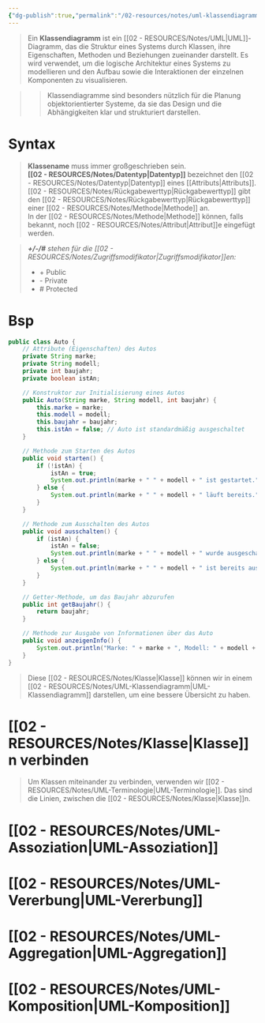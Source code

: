 ```yaml
---
{"dg-publish":true,"permalink":"/02-resources/notes/uml-klassendiagramm/","tags":["UML/Klassendiagramm","GFN/prüfungsrelevant/AP1/vorbereitung"]}
---
```


>Ein **Klassendiagramm** ist ein [[02 - RESOURCES/Notes/UML\|UML]]-Diagramm, das die Struktur eines Systems durch Klassen, ihre Eigenschaften, Methoden und Beziehungen zueinander darstellt. 
>Es wird verwendet, um die logische Architektur eines Systems zu modellieren und den Aufbau sowie die Interaktionen der einzelnen Komponenten zu visualisieren.

>>Klassendiagramme sind besonders nützlich für die Planung objektorientierter Systeme, da sie das Design und die Abhängigkeiten klar und strukturiert darstellen.

# Syntax
<style> .container {font-family: sans-serif; text-align: center;} .button-wrapper button {z-index: 1;height: 40px; width: 100px; margin: 10px;padding: 5px;} .excalidraw .App-menu_top .buttonList { display: flex;} .excalidraw-wrapper { height: 800px; margin: 50px; position: relative;} :root[dir="ltr"] .excalidraw .layer-ui__wrapper .zen-mode-transition.App-menu_bottom--transition-left {transform: none;} </style><script src="https://cdn.jsdelivr.net/npm/react@17/umd/react.production.min.js"></script><script src="https://cdn.jsdelivr.net/npm/react-dom@17/umd/react-dom.production.min.js"></script><script type="text/javascript" src="https://cdn.jsdelivr.net/npm/@excalidraw/excalidraw@0/dist/excalidraw.production.min.js"></script><div id="UML-Klassendiagramm_2024-11-06_1035.58.excalidraw.md1"></div><script>(function(){const InitialData={"type":"excalidraw","version":2,"source":"https://github.com/zsviczian/obsidian-excalidraw-plugin/releases/tag/2.6.4","elements":[{"type":"rectangle","version":301,"versionNonce":1083222905,"index":"a0","isDeleted":false,"id":"B4AzMn_7u0_Nria3H9u0P","fillStyle":"hachure","strokeWidth":1,"strokeStyle":"solid","roughness":1,"opacity":100,"angle":0,"x":-135.668368239142,"y":-74.70797729492188,"strokeColor":"#000000","backgroundColor":"transparent","width":270.12152099609375,"height":149.41595458984375,"seed":1512696857,"groupIds":["eIoEmz1h2v56MEyvySUer"],"frameId":null,"roundness":{"type":1},"boundElements":[],"updated":1730886342252,"link":null,"locked":false},{"type":"line","version":239,"versionNonce":1320985751,"index":"a1","isDeleted":false,"id":"Vi3sB8ZiOHUQKRjXLYu5d","fillStyle":"hachure","strokeWidth":1,"strokeStyle":"solid","roughness":1,"opacity":100,"angle":0,"x":-133.24301423523576,"y":-36.1513671875,"strokeColor":"#000000","backgroundColor":"transparent","width":269.38385009765625,"height":1.72381591796875,"seed":1713832185,"groupIds":["eIoEmz1h2v56MEyvySUer"],"frameId":null,"roundness":{"type":2},"boundElements":[],"updated":1730886342253,"link":null,"locked":false,"startBinding":null,"endBinding":null,"lastCommittedPoint":null,"startArrowhead":null,"endArrowhead":null,"points":[[0,0],[269.38385009765625,-1.72381591796875]]},{"id":"83Lvx1Wt","type":"text","x":-47.375,"y":-70.6875,"width":107.0399169921875,"height":25,"angle":0,"strokeColor":"#1e1e1e","backgroundColor":"transparent","fillStyle":"solid","strokeWidth":2,"strokeStyle":"solid","roughness":1,"opacity":100,"groupIds":[],"frameId":null,"index":"a2","roundness":null,"seed":1438960983,"version":46,"versionNonce":1826536727,"isDeleted":false,"boundElements":null,"updated":1730885813792,"link":null,"locked":false,"text":"Klassename","rawText":"Klassename","fontSize":20,"fontFamily":5,"textAlign":"left","verticalAlign":"top","containerId":null,"originalText":"Klassename","autoResize":true,"lineHeight":1.25},{"id":"4Q981pWa","type":"text","x":-135.9268715798855,"y":-8.34375,"width":304.28113281250006,"height":31.999999999999993,"angle":0,"strokeColor":"#1e1e1e","backgroundColor":"transparent","fillStyle":"solid","strokeWidth":2,"strokeStyle":"solid","roughness":1,"opacity":100,"groupIds":[],"frameId":null,"index":"a3","roundness":null,"seed":1805890199,"version":163,"versionNonce":1070205271,"isDeleted":false,"boundElements":null,"updated":1730885878211,"link":null,"locked":false,"text":"--------------------------","rawText":"--------------------------","fontSize":25.599999999999994,"fontFamily":5,"textAlign":"left","verticalAlign":"top","containerId":null,"originalText":"--------------------------","autoResize":false,"lineHeight":1.25},{"id":"1bgWJaFu","type":"text","x":-122.08631387940446,"y":-24.925624236058024,"width":129.2656707763672,"height":11.023159723171876,"angle":0,"strokeColor":"#1e1e1e","backgroundColor":"transparent","fillStyle":"solid","strokeWidth":2,"strokeStyle":"solid","roughness":1,"opacity":100,"groupIds":[],"frameId":null,"index":"a4","roundness":null,"seed":376814585,"version":477,"versionNonce":103749113,"isDeleted":false,"boundElements":null,"updated":1730886577521,"link":"[[02 - RESOURCES/Notes/Zugriffsmodifikator\|Zugriffsmodifikator]]","locked":false,"text":"+/-/# attributname: datentyp","rawText":"+/-/# attributname: datentyp","fontSize":8.8185277785375,"fontFamily":5,"textAlign":"left","verticalAlign":"top","containerId":null,"originalText":"+/-/# attributname: datentyp","autoResize":true,"lineHeight":1.25},{"id":"IcP24QRe","type":"text","x":-125.86223616855486,"y":17.51080228731226,"width":149.26962280273438,"height":11.023159723171876,"angle":0,"strokeColor":"#1e1e1e","backgroundColor":"transparent","fillStyle":"solid","strokeWidth":2,"strokeStyle":"solid","roughness":1,"opacity":100,"groupIds":[],"frameId":null,"index":"a6","roundness":null,"seed":363849271,"version":593,"versionNonce":1287725847,"isDeleted":false,"boundElements":[],"updated":1730886581670,"link":"[[02 - RESOURCES/Notes/Zugriffsmodifikator\|Zugriffsmodifikator]]","locked":false,"text":"+/-/# methodename(): rückgabetyp","rawText":"+/-/# methodename(): rückgabetyp","fontSize":8.8185277785375,"fontFamily":5,"textAlign":"left","verticalAlign":"top","containerId":null,"originalText":"+/-/# methodename(): rückgabetyp","autoResize":true,"lineHeight":1.25}],"appState":{"theme":"dark","viewBackgroundColor":"#ffffff","currentItemStrokeColor":"#1e1e1e","currentItemBackgroundColor":"transparent","currentItemFillStyle":"solid","currentItemStrokeWidth":2,"currentItemStrokeStyle":"solid","currentItemRoughness":1,"currentItemOpacity":100,"currentItemFontFamily":5,"currentItemFontSize":20,"currentItemTextAlign":"left","currentItemStartArrowhead":null,"currentItemEndArrowhead":"arrow","currentItemArrowType":"round","scrollX":222.305079325485,"scrollY":170.9398566994928,"zoom":{"value":1.998456},"currentItemRoundness":"round","gridSize":20,"gridStep":5,"gridModeEnabled":false,"gridColor":{"Bold":"rgba(217, 217, 217, 0.5)","Regular":"rgba(230, 230, 230, 0.5)"},"currentStrokeOptions":null,"frameRendering":{"enabled":true,"clip":true,"name":true,"outline":true},"objectsSnapModeEnabled":false,"activeTool":{"type":"selection","customType":null,"locked":false,"lastActiveTool":null}},"files":{}};InitialData.scrollToContent=true;App=()=>{const e=React.useRef(null),t=React.useRef(null),[n,i]=React.useState({width:void 0,height:void 0});return React.useEffect(()=>{i({width:t.current.getBoundingClientRect().width,height:t.current.getBoundingClientRect().height});const e=()=>{i({width:t.current.getBoundingClientRect().width,height:t.current.getBoundingClientRect().height})};return window.addEventListener("resize",e),()=>window.removeEventListener("resize",e)},[t]),React.createElement(React.Fragment,null,React.createElement("div",{className:"excalidraw-wrapper",ref:t},React.createElement(ExcalidrawLib.Excalidraw,{ref:e,width:n.width,height:n.height,initialData:InitialData,viewModeEnabled:!0,zenModeEnabled:!0,gridModeEnabled:!1})))},excalidrawWrapper=document.getElementById("UML-Klassendiagramm_2024-11-06_1035.58.excalidraw.md1");ReactDOM.render(React.createElement(App),excalidrawWrapper);})();</script>
>**Klassename** muss immer großgeschrieben sein.  
>**[[02 - RESOURCES/Notes/Datentyp\|Datentyp]]** bezeichnet den [[02 - RESOURCES/Notes/Datentyp\|Datentyp]] eines [[Attributs\|Attributs]].  
>[[02 - RESOURCES/Notes/Rückgabewerttyp\|Rückgabewerttyp]] gibt den [[02 - RESOURCES/Notes/Rückgabewerttyp\|Rückgabewerttyp]] einer [[02 - RESOURCES/Notes/Methode\|Methode]] an.  
>In der [[02 - RESOURCES/Notes/Methode\|Methode]] können, falls bekannt, noch [[02 - RESOURCES/Notes/Attribut\|Attribut]]e eingefügt werden.

>_**+/-/#** stehen für die [[02 - RESOURCES/Notes/Zugriffsmodifikator\|Zugriffsmodifikator]]en:_  
>- \+ Public  
>- \- Private  
>- \# Protected  

# Bsp
```java
public class Auto {
    // Attribute (Eigenschaften) des Autos
    private String marke;
    private String modell;
    private int baujahr;
    private boolean istAn;

    // Konstruktor zur Initialisierung eines Autos
    public Auto(String marke, String modell, int baujahr) {
        this.marke = marke;
        this.modell = modell;
        this.baujahr = baujahr;
        this.istAn = false; // Auto ist standardmäßig ausgeschaltet
    }

    // Methode zum Starten des Autos
    public void starten() {
        if (!istAn) {
            istAn = true;
            System.out.println(marke + " " + modell + " ist gestartet.");
        } else {
            System.out.println(marke + " " + modell + " läuft bereits.");
        }
    }

    // Methode zum Ausschalten des Autos
    public void ausschalten() {
        if (istAn) {
            istAn = false;
            System.out.println(marke + " " + modell + " wurde ausgeschaltet.");
        } else {
            System.out.println(marke + " " + modell + " ist bereits aus.");
        }
    }

    // Getter-Methode, um das Baujahr abzurufen
    public int getBaujahr() {
        return baujahr;
    }

    // Methode zur Ausgabe von Informationen über das Auto
    public void anzeigenInfo() {
        System.out.println("Marke: " + marke + ", Modell: " + modell + ", Baujahr: " + baujahr);
    }
}
```
>Diese [[02 - RESOURCES/Notes/Klasse\|Klasse]] können wir in einem [[02 - RESOURCES/Notes/UML-Klassendiagramm\|UML-Klassendiagramm]] darstellen, um eine bessere Übersicht zu haben.

<div id="UML-Klassendiagramm_2024-11-06_1116.16.excalidraw.md2"></div><script>(function(){const InitialData={"type":"excalidraw","version":2,"source":"https://github.com/zsviczian/obsidian-excalidraw-plugin/releases/tag/2.6.4","elements":[{"type":"rectangle","version":311,"versionNonce":1505280921,"index":"a0","isDeleted":false,"id":"SByzgqtcjvrxWWkV9l0os","fillStyle":"hachure","strokeWidth":1,"strokeStyle":"solid","roughness":1,"opacity":100,"angle":0,"x":-319.1349410625916,"y":-554.7079772949219,"strokeColor":"#000000","backgroundColor":"transparent","width":683.1146378679346,"height":377.8603990342882,"seed":1129927897,"groupIds":["2yB4WqG__Wv9YEoErJ2y3"],"frameId":null,"roundness":{"type":1},"boundElements":[],"updated":1730888220606,"link":null,"locked":false},{"type":"line","version":249,"versionNonce":1306107511,"index":"a1","isDeleted":false,"id":"ySTu6SRb6-58fWUL7OnxQ","fillStyle":"hachure","strokeWidth":1,"strokeStyle":"solid","roughness":1,"opacity":100,"angle":0,"x":-313.0014245031913,"y":-457.2015488777373,"strokeColor":"#000000","backgroundColor":"transparent","width":681.2491301261091,"height":4.35938566542883,"seed":1860915641,"groupIds":["2yB4WqG__Wv9YEoErJ2y3"],"frameId":null,"roundness":{"type":2},"boundElements":[],"updated":1730888220606,"link":null,"locked":false,"startBinding":null,"endBinding":null,"lastCommittedPoint":null,"startArrowhead":null,"endArrowhead":null,"points":[[0,0],[681.2491301261091,-4.35938566542883]]},{"id":"OpCODTjx","type":"text","x":-54.375,"y":-534.0208333333333,"width":110.6901485866972,"height":58.20900046008937,"angle":0,"strokeColor":"#1e1e1e","backgroundColor":"transparent","fillStyle":"solid","strokeWidth":2,"strokeStyle":"solid","roughness":1,"opacity":100,"groupIds":[],"frameId":null,"index":"a2","roundness":null,"seed":702355607,"version":106,"versionNonce":880135801,"isDeleted":false,"boundElements":null,"updated":1730888555375,"link":null,"locked":false,"text":"Auto","rawText":"Auto","fontSize":46.56720036807148,"fontFamily":5,"textAlign":"left","verticalAlign":"top","containerId":null,"originalText":"Auto","autoResize":true,"lineHeight":1.25},{"id":"9vVh44P7","type":"text","x":-316.375,"y":-387.4652777777778,"width":674.4220818413628,"height":52.32948290531304,"angle":0,"strokeColor":"#1e1e1e","backgroundColor":"transparent","fillStyle":"solid","strokeWidth":2,"strokeStyle":"solid","roughness":1,"opacity":100,"groupIds":[],"frameId":null,"index":"a3","roundness":null,"seed":492396217,"version":156,"versionNonce":155752665,"isDeleted":false,"boundElements":null,"updated":1730888540050,"link":null,"locked":false,"text":"________________________","rawText":"________________________","fontSize":41.86358632425043,"fontFamily":5,"textAlign":"left","verticalAlign":"top","containerId":null,"originalText":"________________________","autoResize":true,"lineHeight":1.25},{"id":"aIlR3EFg","type":"text","x":-304.1527777777778,"y":-456.35416666666674,"width":152.7198486328125,"height":100,"angle":0,"strokeColor":"#1e1e1e","backgroundColor":"transparent","fillStyle":"solid","strokeWidth":2,"strokeStyle":"solid","roughness":1,"opacity":100,"groupIds":[],"frameId":null,"index":"a4","roundness":null,"seed":1992497209,"version":141,"versionNonce":495413623,"isDeleted":false,"boundElements":null,"updated":1730888536049,"link":null,"locked":false,"text":"- marke: String\n- modell: String\n- baujahr: int\n- istAn: boolean","rawText":"- marke: String\n- modell: String\n- baujahr: int\n- istAn: boolean","fontSize":20,"fontFamily":5,"textAlign":"left","verticalAlign":"top","containerId":null,"originalText":"- marke: String\n- modell: String\n- baujahr: int\n- istAn: boolean","autoResize":true,"lineHeight":1.25},{"id":"cSJ9Wxjo","type":"text","x":-306.37499999999994,"y":-337.4652777777778,"width":560.95947265625,"height":125,"angle":0,"strokeColor":"#1e1e1e","backgroundColor":"transparent","fillStyle":"solid","strokeWidth":2,"strokeStyle":"solid","roughness":1,"opacity":100,"groupIds":[],"frameId":null,"index":"a5","roundness":null,"seed":1397489465,"version":219,"versionNonce":549866903,"isDeleted":false,"boundElements":null,"updated":1730888543286,"link":null,"locked":false,"text":"+ Auto(marke: String, modell: String, baujahr: String): void\n+ starten(): void\n+ ausschalten(): void\n+ getBaujahr(): int\n+ anzeigeInfo(): void","rawText":"+ Auto(marke: String, modell: String, baujahr: String): void\n+ starten(): void\n+ ausschalten(): void\n+ getBaujahr(): int\n+ anzeigeInfo(): void","fontSize":20,"fontFamily":5,"textAlign":"left","verticalAlign":"top","containerId":null,"originalText":"+ Auto(marke: String, modell: String, baujahr: String): void\n+ starten(): void\n+ ausschalten(): void\n+ getBaujahr(): int\n+ anzeigeInfo(): void","autoResize":true,"lineHeight":1.25}],"appState":{"theme":"dark","viewBackgroundColor":"#ffffff","currentItemStrokeColor":"#1e1e1e","currentItemBackgroundColor":"transparent","currentItemFillStyle":"solid","currentItemStrokeWidth":2,"currentItemStrokeStyle":"solid","currentItemRoughness":1,"currentItemOpacity":100,"currentItemFontFamily":5,"currentItemFontSize":20,"currentItemTextAlign":"left","currentItemStartArrowhead":null,"currentItemEndArrowhead":"arrow","currentItemArrowType":"round","scrollX":438.875,"scrollY":1008.1597222222223,"zoom":{"value":0.9},"currentItemRoundness":"round","gridSize":20,"gridStep":5,"gridModeEnabled":false,"gridColor":{"Bold":"rgba(217, 217, 217, 0.5)","Regular":"rgba(230, 230, 230, 0.5)"},"currentStrokeOptions":null,"frameRendering":{"enabled":true,"clip":true,"name":true,"outline":true},"objectsSnapModeEnabled":false,"activeTool":{"type":"selection","customType":null,"locked":false,"lastActiveTool":null}},"files":{}};InitialData.scrollToContent=true;App=()=>{const e=React.useRef(null),t=React.useRef(null),[n,i]=React.useState({width:void 0,height:void 0});return React.useEffect(()=>{i({width:t.current.getBoundingClientRect().width,height:t.current.getBoundingClientRect().height});const e=()=>{i({width:t.current.getBoundingClientRect().width,height:t.current.getBoundingClientRect().height})};return window.addEventListener("resize",e),()=>window.removeEventListener("resize",e)},[t]),React.createElement(React.Fragment,null,React.createElement("div",{className:"excalidraw-wrapper",ref:t},React.createElement(ExcalidrawLib.Excalidraw,{ref:e,width:n.width,height:n.height,initialData:InitialData,viewModeEnabled:!0,zenModeEnabled:!0,gridModeEnabled:!1})))},excalidrawWrapper=document.getElementById("UML-Klassendiagramm_2024-11-06_1116.16.excalidraw.md2");ReactDOM.render(React.createElement(App),excalidrawWrapper);})();</script>

# [[02 - RESOURCES/Notes/Klasse\|Klasse]]n verbinden
>Um Klassen miteinander zu verbinden, verwenden wir [[02 - RESOURCES/Notes/UML-Terminologie\|UML-Terminologie]].
>Das sind die Linien, zwischen die [[02 - RESOURCES/Notes/Klasse\|Klasse]]n.

# [[02 - RESOURCES/Notes/UML-Assoziation\|UML-Assoziation]]
# [[02 - RESOURCES/Notes/UML-Vererbung\|UML-Vererbung]]
# [[02 - RESOURCES/Notes/UML-Aggregation\|UML-Aggregation]]
# [[02 - RESOURCES/Notes/UML-Komposition\|UML-Komposition]]